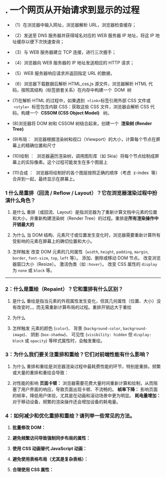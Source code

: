 # . 一个网页从开始请求到显示的过程

- （1）在浏览器中输入网址，浏览器解析 URL，浏览器检查缓存；
- （2）发送至 DNS 服务器并获得域名对应的 WEB 服务器 IP 地址，将这 IP 地址缓存以便下次快速查询；
- （3）与 WEB 服务器建立 TCP 连接，进行三次握手；
- （4）浏览器向 WEB 服务器的 IP 地址发送相应的 HTTP 请求；
- （5）WEB 服务器响应请求并返回指定 URL 的数据，
- （6）浏览器下载数据后解析 HTML,css,js 源文件，浏览器解析 HTML 代码，按照其结构（标签嵌套关系）在内存中构建一个  DOM  树
- (7)在解析 HTML 的过程中，如果遇到  `<link>`标签引用外部 CSS 文件或  `<style>`  标签包含内联 CSS：获取这些 CSS 文件，浏览器会解析 CSS 代码，构建一个  **CSSOM (CSS Object Model)**   树。
- (8)浏览器将 DOM 树和 CSSOM 树结合起来，创建一个  **渲染树 (Render Tree)**

- (9)布局：  浏览器根据渲染树和视口（Viewport）的大小，计算每个节点在屏幕上的精确位置和尺寸

- (10)绘制 ：  浏览器遍历渲染树，调用图形库（如 Skia）将每个节点绘制成屏幕上的实际像素。这个过程可能发生在多个图层上

- (11)合成 ：  浏览器将绘制好的各个图层按照正确的顺序（考虑  z-index  等）合并到一起，最终显示在屏幕上。


### 1 什么是重排（回流 / Reflow / Layout）？它在浏览器渲染过程中扮演什么角色？

1. 是什么
   重排（或回流、Layout）是指浏览器为了重新计算文档中元素的位置和大小，并重新构建渲染树（Render Tree）的过程。重排是**所有渲染操作中开销最大的**

2. 为什么
   当 DOM 结构、元素尺寸或位置发生变化时，浏览器需要重新计算所有受影响的元素在屏幕上的确切位置和大小。

3. 怎样触发
   改变 DOM 元素的几何属性（`width`, `height`, `padding`, `margin`, `border`, `font-size`, `top`, `left` 等）。
   添加、删除或移动 DOM 节点。
   改变浏览器窗口大小（Resize）。
   激活伪类（如 `:hover`）。
   改变 CSS 属性的 `display` 为 `none` 或 `block` 等。

---

### 2：什么是重绘（Repaint）？它和重排有什么区别？

1. 是什么
   重绘是指当元素的外观属性发生变化，但其几何属性（位置、大小）没有改变时，，而无需重新计算布局的过程。重排开销远大于重绘

2. 为什么

3. 怎样触发
   元素的颜色 (`color`)、
   背景 (`background-color`, `background-image`)、
   阴影 (`box-shadow`)、
   可见性 (`visibility: hidden` 但 `display: block` 或 `opacity`) 等样式属性时，会触发重绘。

### 3：为什么我们要关注重排和重绘？它们对前端性能有什么影响？

1. 为什么
   重排和重绘是浏览器渲染过程中最耗费性能的环节，特别是重排。频繁或大量的重排和重绘会导致：

2. 对性能的影响
   **页面卡顿：** 浏览器需要花费大量时间重新计算和绘制，从而阻塞了用户界面的响应，导致页面出现卡顿、不流畅的。
   **帧率下降：** 影响页面的帧率，降低用户体验，尤其是在动画和滚动场景中更为明显。
   **耗电量增加：** 对于移动设备，频繁的渲染操作还会增加设备的耗电量。

### 4：如何减少和优化重排和重绘？请列举一些常见的方法。

1.  **批量修改 DOM：**

2.  **避免频繁访问导致强制同步布局的属性：**

3.  **使用 CSS 动画替代 JavaScript 动画：**

4.  **避免使用表格布局（尤其是复杂表格）：**

5.  **合理使用 CSS 属性：**